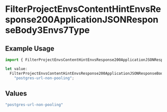 # FilterProjectEnvsContentHintEnvsResponse200ApplicationJSONResponseBody3Envs7Type

## Example Usage

```typescript
import { FilterProjectEnvsContentHintEnvsResponse200ApplicationJSONResponseBody3Envs7Type } from "@simplesagar/vercel/models/filterprojectenvsop.js";

let value:
  FilterProjectEnvsContentHintEnvsResponse200ApplicationJSONResponseBody3Envs7Type =
    "postgres-url-non-pooling";
```

## Values

```typescript
"postgres-url-non-pooling"
```
